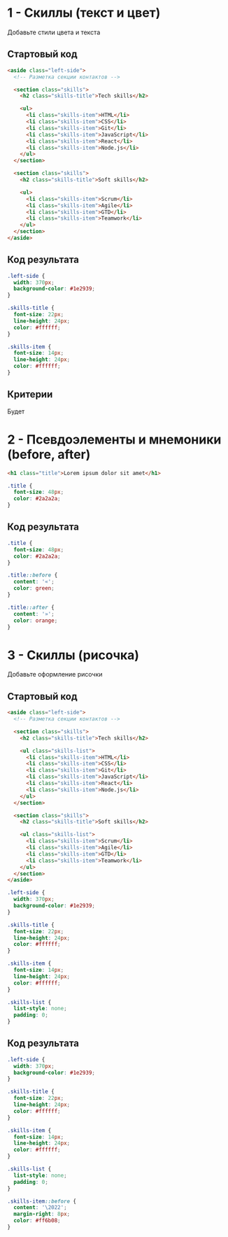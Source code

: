 # 1 - Скиллы (текст и цвет)

Добавьте стили цвета и текста

## Стартовый код

```html
<aside class="left-side">
  <!-- Разметка секции контактов -->

  <section class="skills">
    <h2 class="skills-title">Tech skills</h2>

    <ul>
      <li class="skills-item">HTML</li>
      <li class="skills-item">CSS</li>
      <li class="skills-item">Git</li>
      <li class="skills-item">JavaScript</li>
      <li class="skills-item">React</li>
      <li class="skills-item">Node.js</li>
    </ul>
  </section>

  <section class="skills">
    <h2 class="skills-title">Soft skills</h2>

    <ul>
      <li class="skills-item">Scrum</li>
      <li class="skills-item">Agile</li>
      <li class="skills-item">GTD</li>
      <li class="skills-item">Teamwork</li>
    </ul>
  </section>
</aside>
```

## Код результата

```css
.left-side {
  width: 370px;
  background-color: #1e2939;
}

.skills-title {
  font-size: 22px;
  line-height: 24px;
  color: #ffffff;
}

.skills-item {
  font-size: 14px;
  line-height: 24px;
  color: #ffffff;
}
```

## Критерии

Будет

# 2 - Псевдоэлементы и мнемоники (before, after)

<!-- TODO: подставить код мнемоники в content -->
<!--
TODO: подумать над примером мнемоники не только в псевдо
<p>Copyright &copy; GoIT 2020</p>
-->

```html
<h1 class="title">Lorem ipsum dolor sit amet</h1>
```

```css
.title {
  font-size: 48px;
  color: #2a2a2a;
}
```

## Код результата

```css
.title {
  font-size: 48px;
  color: #2a2a2a;
}

.title::before {
  content: '«';
  color: green;
}

.title::after {
  content: '»';
  color: orange;
}
```

# 3 - Скиллы (рисочка)

Добавьте оформление рисочки

<!-- https://www.lockedownseo.com/change-the-bullet-color-of-a-list-item-with-css/ -->

## Стартовый код

```html
<aside class="left-side">
  <!-- Разметка секции контактов -->

  <section class="skills">
    <h2 class="skills-title">Tech skills</h2>

    <ul class="skills-list">
      <li class="skills-item">HTML</li>
      <li class="skills-item">CSS</li>
      <li class="skills-item">Git</li>
      <li class="skills-item">JavaScript</li>
      <li class="skills-item">React</li>
      <li class="skills-item">Node.js</li>
    </ul>
  </section>

  <section class="skills">
    <h2 class="skills-title">Soft skills</h2>

    <ul class="skills-list">
      <li class="skills-item">Scrum</li>
      <li class="skills-item">Agile</li>
      <li class="skills-item">GTD</li>
      <li class="skills-item">Teamwork</li>
    </ul>
  </section>
</aside>
```

```css
.left-side {
  width: 370px;
  background-color: #1e2939;
}

.skills-title {
  font-size: 22px;
  line-height: 24px;
  color: #ffffff;
}

.skills-item {
  font-size: 14px;
  line-height: 24px;
  color: #ffffff;
}

.skills-list {
  list-style: none;
  padding: 0;
}
```

## Код результата

```css
.left-side {
  width: 370px;
  background-color: #1e2939;
}

.skills-title {
  font-size: 22px;
  line-height: 24px;
  color: #ffffff;
}

.skills-item {
  font-size: 14px;
  line-height: 24px;
  color: #ffffff;
}

.skills-list {
  list-style: none;
  padding: 0;
}

.skills-item::before {
  content: '\2022';
  margin-right: 8px;
  color: #ff6b08;
}
```
